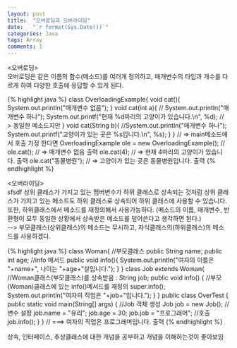 ```yaml
---
layout: post
title:  "오버로딩과 오버라이딩"
date:   "`r format(Sys.Date())`"
categories: Java
tags: Array 
comments: 1
---
```

<오버로딩><br>
	오버로딩은 같은 이름의 함수(메소드)를 여러개 정의하고, 매개변수의 타입과 개수를 다르게 하여 
	다양한 호출에 응답할 수 있게 된다. 

{% highlight java %}
class OverloadingExample{
		void cat(){
			System.out.println("매개변수 없음");
    	}
    	void cat(int a){
			// System.out.println("매개변수 하나");
			System.out.printf("현재 %d마리의 고양이가 있습니다.\n", %d);
			// > 동일한 메소드지만 
    	}
    	void cat(String b){
			//System.out.println("매개변수 하나");
			System.out.printf("고양이가 있는 곳은 %s입니다.\n", %s);
    	}
	}
	// => main메소드에서 호출 가정 한다면
	OverloadingExample ole = new OverloadingExample(); // 
	ole.cat(); 		// => 매개변수 없음 출력
	ole.cat(4);		// => 현재 4마리의 고양이가 있습니다. 출력
	ole.cat("동물병원"); // => 고양이가 있는 곳은 동물병원입니다. 출력
{% endhighlight %}

<오버라이딩><br>sfsdf
    	상위 클래스가 가지고 있는 맴버변수가 하위 클래스로 상속되는 것처럼 상위 클래스가 가지고 있는 메소드도 하위 클래스로
    	상속되어 하위 클래스에 사용할 수 있습니다. 또한, 하위클래스에서 메소드를 재정의해서 사용가능하다.
    	(메소드의 이름, 매개변수, 반환형이 모두 동일한 상황에서 상속받은 메소드를 덮어쓴다고 생각하면 된다.)<br>
    	--> 부모클래스(상위클래스)의 메소드는 무시하고, 자식클래스의(하위클래스)의 메소드를 사용하겠다.
    	
{% highlight java %}
class Woman{ //부모클래스
	public String name;
	public int age;
	//info 메서드
	public void info(){
		System.out.println("여자의 이름은 "+name+", 나이는 "+age+"살입니다.");
	}
}
class Job extends Woman{ 		//Woman클래스(부모클래스)를 상속받음 : 
	String job;
	public void info() {	//부모(Woman)클래스에 있는 info()메서드를 재정의
		super.info();
		System.out.println("여자의 직업은 "+job+"입니다.");
	}
}
public class OverTest {
	public static void main(String[] args) {
		//Job 객체 생성
		Job job = new Job();
		//변수 설정
		job.name = "유리";
		job.age = 30;
		job.job = "프로그래머";
		//호출
		job.info();
	}
}
// ===> 여자의 직업은 프로그래머입니다. 출력
{% endhighlight %}
    	
상속, 인터페이스, 추상클래스에 대한 개념을 공부하고 개념을 이해하는것이 좋아보임
    	